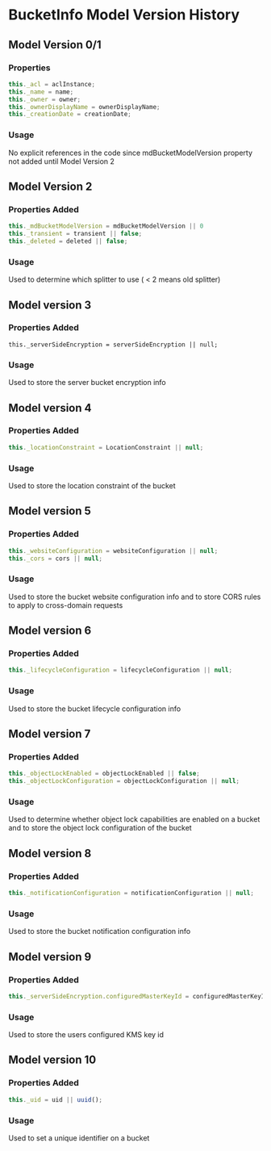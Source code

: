 # BucketInfo Model Version History

## Model Version 0/1

### Properties

``` javascript
this._acl = aclInstance;
this._name = name;
this._owner = owner;
this._ownerDisplayName = ownerDisplayName;
this._creationDate = creationDate;
```

### Usage

No explicit references in the code since mdBucketModelVersion
property not added until Model Version 2

## Model Version 2

### Properties Added

``` javascript
this._mdBucketModelVersion = mdBucketModelVersion || 0
this._transient = transient || false;
this._deleted = deleted || false;
```

### Usage

Used to determine which splitter to use ( < 2 means old splitter)

## Model version 3

### Properties Added

```
this._serverSideEncryption = serverSideEncryption || null;
```

### Usage

Used to store the server bucket encryption info

## Model version 4

### Properties Added

```javascript
this._locationConstraint = LocationConstraint || null;
```

### Usage

Used to store the location constraint of the bucket

## Model version 5

### Properties Added

```javascript
this._websiteConfiguration = websiteConfiguration || null;
this._cors = cors || null;
```

### Usage

Used to store the bucket website configuration info
and to store CORS rules to apply to cross-domain requests

## Model version 6

### Properties Added

```javascript
this._lifecycleConfiguration = lifecycleConfiguration || null;
```

### Usage

Used to store the bucket lifecycle configuration info

## Model version 7

### Properties Added

```javascript
this._objectLockEnabled = objectLockEnabled || false;
this._objectLockConfiguration = objectLockConfiguration || null;
```

### Usage

Used to determine whether object lock capabilities are enabled on a bucket and
to store the object lock configuration of the bucket

## Model version 8

### Properties Added

```javascript
this._notificationConfiguration = notificationConfiguration || null;
```

### Usage

Used to store the bucket notification configuration info

## Model version 9

### Properties Added

```javascript
this._serverSideEncryption.configuredMasterKeyId = configuredMasterKeyId || undefined;
```

### Usage

Used to store the users configured KMS key id

## Model version 10

### Properties Added

```javascript
this._uid = uid || uuid();
```

### Usage

Used to set a unique identifier on a bucket
